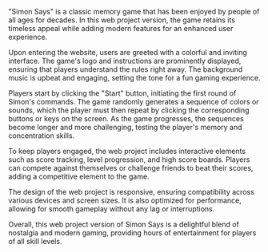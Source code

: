 "Simon Says" is a classic memory game that has been enjoyed by people of all ages for decades. In this web project version, the game retains its timeless appeal while adding modern features for an enhanced user experience.

Upon entering the website, users are greeted with a colorful and inviting interface. The game's logo and instructions are prominently displayed, ensuring that players understand the rules right away. The background music is upbeat and engaging, setting the tone for a fun gaming experience.

Players start by clicking the "Start" button, initiating the first round of Simon's commands. The game randomly generates a sequence of colors or sounds, which the player must then repeat by clicking the corresponding buttons or keys on the screen. As the game progresses, the sequences become longer and more challenging, testing the player's memory and concentration skills.

To keep players engaged, the web project includes interactive elements such as score tracking, level progression, and high score boards. Players can compete against themselves or challenge friends to beat their scores, adding a competitive element to the game.

The design of the web project is responsive, ensuring compatibility across various devices and screen sizes. It is also optimized for performance, allowing for smooth gameplay without any lag or interruptions.

Overall, this web project version of Simon Says is a delightful blend of nostalgia and modern gaming, providing hours of entertainment for players of all skill levels.